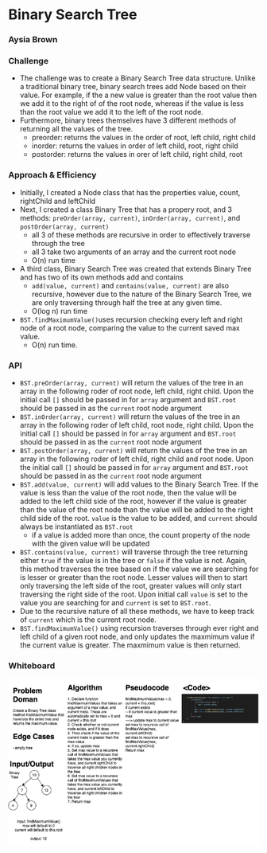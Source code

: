 # Binary Search Tree
### Aysia Brown


### Challenge
- The challenge was to create a Binary Search Tree data structure. Unlike a traditional binary tree, binary search trees add Node based on their value. For example, if the a new value is greater than the root value then we add it to the right of of the root node, whereas if the value is less than the root value we add it to the left of the root node. 
- Furthermore, binary trees themselves have 3 different methods of returning all the values of the tree. 
    - preorder: returns the values in the order of root, left child, right child 
    - inorder: returns the values in order of left child, root, right child
    - postorder: returns the values in orer of left child, right child, root

### Approach & Efficiency
- Initially, I created a Node class that has the properties value, count, rightChild and leftChild
- Next, I created a class Binary Tree that has a propery root, and 3 methods: `preOrder(array, current)`, `inOrder(array, current)`, and `postOrder(array, current)`
    - all 3 of these methods are recursive in order to effectively traverse through the tree
    - all 3 take two arguments of an array and the current root node
    - O(n) run time
- A third class, Binary Search Tree was created that extends Binary Tree and has two of its own methods add and contains 
    - `add(value, current)` and `contains(value, current)` are also recursive, however due to the nature of the Binary Search Tree, we are only traversing through half the tree at any given time. 
    - O(log n) run time
- `BST.findMaximumValue()`uses recursion checking every left and right node of a root node, comparing the value to the current saved max value.
    - O(n) run time.

### API
- `BST.preOrder(array, current)` will return the values of the tree in an array in the following roder of root node, left child, right child. Upon the initial call `[]` should be passed in for `array` argument and `BST.root` should be passed in as the `current` root node argument 
- `BST.inOrder(array, current)` will return the values of the tree in an array in the following roder of left child, root node, right child. Upon the initial call `[]` should be passed in for `array` argument and `BST.root` should be passed in as the `current` root node argument 
- `BST.postOrder(array, current)` will return the values of the tree in an array in the following roder of left child, right child and root node. Upon the initial call `[]` should be passed in for `array` argument and `BST.root` should be passed in as the `current` root node argument 
- `BST.add(value, current)` will add values to the Binary Search Tree. If the value is less than the value of the root node, then the value will be added to the left child side of the root, however if the value is greater than the value of the root node than the value will be added to the right child side of the root. `value` is the value to be added, and `current` should always be instantiated as `BST.root`
    - if a value is added more than once, the count property of the node with the given value will be updated 
- `BST.contains(value, current)` will traverse through the tree returning either `true` if the value is in the tree or `false` if the value is not. Again, this method traverses the tree based on if the value we are searching for is lesser or greater than the root node. Lesser values will then to start only traversing the left side of the root, greater values will only start traversing the right side of the root. Upon initial call `value` is set to the value you are searching for and `current` is set to `BST.root`. 
- Due to the recursive nature of all these methods, we have to keep track of `current` which is the current root node.
- `BST.findMaximumValue()` using recursion traverses through ever right and left child of a given root node, and only updates the maxmimum value if the current value is greater. The maxmimum value is then returned. 

### Whiteboard
![Image](../assets/findMaxValue.png)
